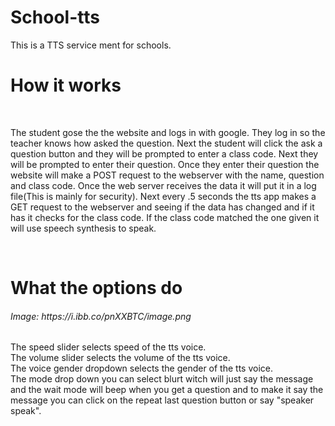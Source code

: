# School-tts
This is a TTS service ment for schools.
<br>
<h1>How it works</h1>
<br>
<p>The student gose the the website and logs in with google. They log in so the teacher knows how asked the question. Next the student will click the ask a question button and they will be prompted to enter a class code. Next they will be prompted to enter their question. Once they enter their question the website will make a POST request to the webserver with the name, question and class code. Once the web server receives the data it will put it in a log file(This is mainly for security). Next every .5 seconds the tts app makes a GET request to the webserver and seeing if the data has changed and if it has it checks for the class code. If the class code matched the one given it will use speech synthesis to speak.</p>
<br>
<h1>What the options do</h1>
<h6>Image: https://i.ibb.co/pnXXBTC/image.png</h6>
<p>The speed slider selects speed of the tts voice. <br> The volume slider selects the volume of the tts voice. <br> The voice gender dropdown selects the gender of the tts voice.<br> The mode drop down you can select blurt witch will just say the message and the wait mode will beep when you get a question and to make it say the message you can click on the repeat last question button or say "speaker speak".</p>

